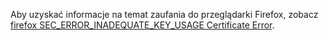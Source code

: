 Aby uzyskać informacje na temat zaufania do przeglądarki Firefox, zobacz [firefox SEC_ERROR_INADEQUATE_KEY_USAGE Certificate Error](xref:security/enforcing-ssl#trust-ff).